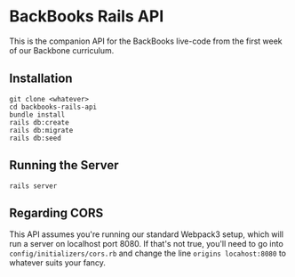 # BackBooks Rails API

This is the companion API for the BackBooks live-code from the first week of our Backbone curriculum.

## Installation

```
git clone <whatever>
cd backbooks-rails-api
bundle install
rails db:create
rails db:migrate
rails db:seed
```

## Running the Server

```
rails server
```

## Regarding CORS

This API assumes you're running our standard Webpack3 setup, which will run a server on localhost port 8080. If that's not true, you'll need to go into `config/initializers/cors.rb` and change the line `origins locahost:8080` to whatever suits your fancy.

